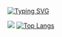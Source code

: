 <a href="https://git.io/typing-svg"><img src="https://readme-typing-svg.herokuapp.com?font=Fira+Code&size=40&pause=1000&center=true&vCenter=true&width=700&height=200&lines=Hi+there%2C+I'm+Maria;Computer+science+student" alt="Typing SVG" /></a>

![](https://github-profile-summary-cards.vercel.app/api/cards/most-commit-language?username=iammariyas&theme=solarized_dark)
[![Top Langs](https://github-readme-stats.vercel.app/api/top-langs/?username=iammariyas&layout=compact)](https://github.com/iammariyas/github-readme-stats)
